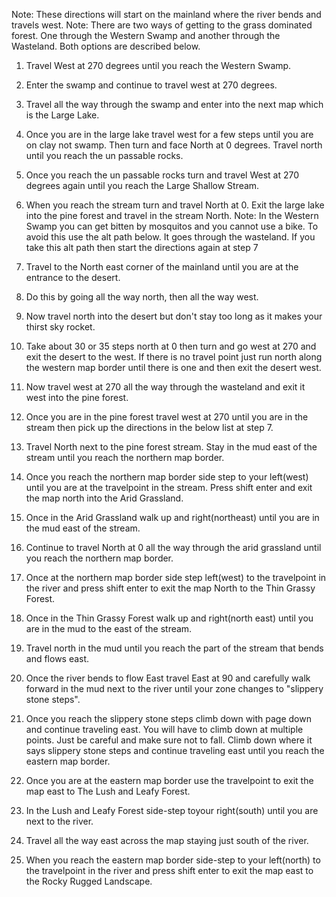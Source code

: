 Note: These directions will start on the mainland where the river bends and travels west.
Note: There are two ways of getting to the grass dominated forest. One through the Western Swamp and another through the Wasteland. Both options are described below.
1. Travel West at 270 degrees until you reach the Western Swamp.
2. Enter the swamp and continue to travel west at 270 degrees.
3. Travel all the way through the swamp and enter into the next map which is the Large Lake.
4. Once you are in the large lake travel west for a few steps until you are on clay not swamp. Then turn and face North at 0 degrees. Travel north until you reach the un passable rocks.
5. Once you reach the un passable rocks turn and travel West at 270 degrees again until you reach the Large Shallow Stream.
6. When you reach the stream turn and travel North at 0. Exit the large lake into the pine forest and travel in the stream North.
Note: In the Western Swamp you can get bitten by mosquitos and you cannot use a bike. To avoid this use the alt path below. It goes through the wasteland. If you take this alt path then start the directions again at step 7
1. Travel to the North east corner of the mainland until you are at the entrance to the desert.
2. Do this by going all the way north, then all the way west.
3. Now travel north into the desert but don't stay too long as it makes your thirst sky rocket.
4. Take about 30 or 35 steps north at 0 then turn and go west at 270 and exit the desert to the west. If there is no travel point just run north along the western map border until there is one and then exit the desert west.
5. Now travel west at 270 all the way through the wasteland and exit it west into the pine forest.
6. Once you are in the pine forest travel west at 270 until you are in the stream then pick up the directions in the below list at step 7.

7. Travel North next to the pine forest stream. Stay in the mud east of the stream until you reach the northern map border.
8. Once you reach the northern map border side step to your left(west) until you are at the travelpoint in the stream. Press shift enter and exit the map north into the Arid Grassland.
9. Once in the Arid Grassland walk up and right(northeast) until you are in the mud east of the stream.
10. Continue to travel North at 0 all the way through the arid grassland until you reach the northern map border.
11. Once at the northern map border side step left(west) to the travelpoint in the river and press shift enter to exit the map North to the Thin Grassy Forest.
12. Once in the Thin Grassy Forest walk up and right(north east) until you are in the mud to the east of the stream.
13. Travel north in the mud until you reach the part of the stream that bends and flows east.
14. Once the river bends to flow East travel East at 90 and carefully walk forward in the mud next to the river until your zone changes to "slippery stone steps".
15. Once you reach the slippery stone steps climb down with page down and continue traveling east. You will have to climb down at multiple points. Just be careful and make sure not to fall. Climb down where it says slippery stone steps and continue traveling east until you reach the eastern map border.
16. Once you are at the eastern map border use the travelpoint to exit the map east to The Lush and Leafy Forest.
17. In the Lush and Leafy Forest side-step toyour right(south) until you are next to the river.
18. Travel all the way east across the map staying just south of the river.
19. When you reach the eastern map border side-step to your left(north) to the travelpoint in the river and press shift enter to exit the map east to the Rocky Rugged Landscape.